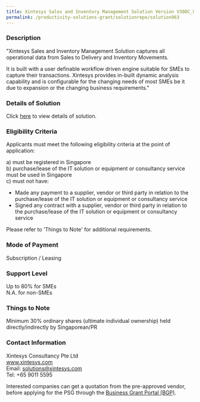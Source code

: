 ```yaml
---
title: Xintesys Sales and Inventory Management Solution Version V30DC_01-001 - Start Up Pack (5 Users)
permalink: /productivity-solutions-grant/solutionrepo/solution963
---
```


### Description

"Xintesys Sales and Inventory Management Solution captures all operational data from Sales to Delivery and Inventory Movements. 

It is built with a user definable workflow driven engine suitable for SMEs to capture their transactions. Xintesys provides in-built dynamic analysis capability and is configurable for the changing needs of most SMEs be it due to expansion or the changing business requirements."


### Details of Solution

Click <a href='https://www.gobusiness.gov.sg/images/psg/Xintesys_Consultanc_20200109_Annex_3_20200625143843_Part_1.pdf' target='_blank' rel='noopener'>here</a> to view details of solution.

### Eligibility Criteria

Applicants must meet the following eligibility criteria at the point of application:

a) must be registered in Singapore <br>
b) purchase/lease of the IT solution or equipment or consultancy service must be used in Singapore <br>
c) must not have:
- Made any payment to a supplier, vendor or third party in relation to the purchase/lease of the IT solution or equipment or consultancy service
- Signed any contract with a supplier, vendor or third party in relation to the purchase/lease of the IT solution or equipment or consultancy service

Please refer to 'Things to Note' for additional requirements.

### Mode of Payment
Subscription / Leasing

### Support Level
Up to 80% for SMEs <br>
N.A. for non-SMEs

### Things to Note
Minimum 30% ordinary shares (ultimate individual ownership) held directly/indirectly by Singaporean/PR

### Contact Information
Xintesys Consultancy Pte Ltd<br>www.xintesys.com<br>Email: solutions@xintesys.com<br>Tel: +65 9011 5595

Interested companies can get a quotation from the pre-approved vendor, before applying for the PSG through the <a target='_blank' rel='noopener' href='https://www.businessgrants.gov.sg/'>Business Grant Portal (BGP)</a>.
